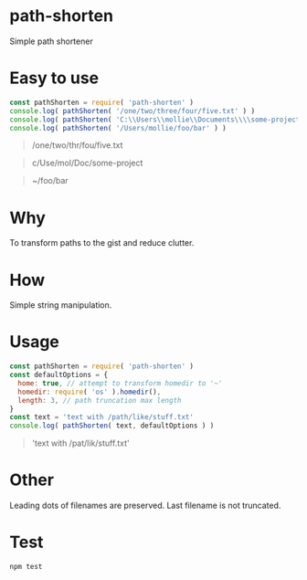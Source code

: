 # path-shorten

Simple path shortener

# Easy to use

```javascript
const pathShorten = require( 'path-shorten' )
console.log( pathShorten( '/one/two/three/four/five.txt' ) )
console.log( pathShorten( 'C:\\Users\\mollie\\Documents\\\\some-project' ) )
console.log( pathShorten( '/Users/mollie/foo/bar' ) )
```
> /one/two/thr/fou/five.txt

> c/Use/mol/Doc/some-project

> ~/foo/bar

# Why

To transform paths to the gist and reduce clutter.

# How

Simple string manipulation.

# Usage

```javascript
const pathShorten = require( 'path-shorten' )
const defaultOptions = {
  home: true, // attempt to transform homedir to '~'
  homedir: require( 'os' ).homedir(),
  length: 3, // path truncation max length
}
const text = 'text with /path/like/stuff.txt'
console.log( pathShorten( text, defaultOptions ) )
```

> 'text with /pat/lik/stuff.txt'

# Other

Leading dots of filenames are preserved. Last filename is not truncated.

# Test

```bash
npm test
```

